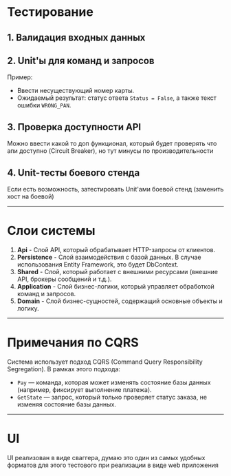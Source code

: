 # Тестирование

## 1. Валидация входных данных

## 2. Unit'ы для команд и запросов
Пример:
- Ввести несуществующий номер карты.
- Ожидаемый результат: статус ответа `Status = False`, а также текст ошибки `WRONG_PAN`.

## 3. Проверка доступности API
Можно ввести какой то доп функционал, который будет проверять что апи доступно (Circuit Breaker), но тут минусы по производительности

## 4. Unit-тесты боевого стенда
Если есть возможность, затестировать Unit'ами боевой стенд (заменить хост на боевой)

---

# Слои системы

1. **Api** - Слой API, который обрабатывает HTTP-запросы от клиентов.
2. **Persistence** - Слой взаимодействия с базой данных. В случае использования Entity Framework, это будет DbContext.
3. **Shared** - Слой, который работает с внешними ресурсами (внешние API, брокеры сообщений и т.д.).
4. **Application** - Слой бизнес-логики, который управляет обработкой команд и запросов.
5. **Domain** - Слой бизнес-сущностей, содержащий основные объекты и логику.

---

# Примечания по CQRS
Система использует подход CQRS (Command Query Responsibility Segregation). В рамках этого подхода:
- `Pay` — команда, которая может изменять состояние базы данных (например, фиксирует выполнение платежа).
- `GetState` — запрос, который только проверяет статус заказа, не изменяя состояние базы данных.

---

# UI
UI реализован в виде сваггера, думаю это один из самых удобных форматов для этого тестового при реализации в виде web приложения
